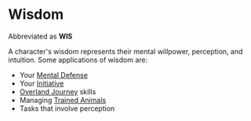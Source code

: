 # Wisdom

Abbreviated as **WIS**

A character's wisdom represents their mental willpower, perception, and intuition. Some applications of wisdom are:

- Your [Mental Defense](../Derived%20Statistics/Mental%20Defense.md)
- Your [Initiative](../../Game%20Procedures/Combat/Initiative.md)
- [Overland Journey](../../Game%20Procedures/Exploration/Overland%20Journeys.md) skills
- Managing [Trained Animals](../../Items%20and%20Gear/Gear/Trained%20Animals.md)
- Tasks that involve perception
